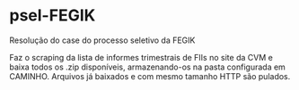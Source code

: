 # psel-FEGIK
Resolução do case do processo seletivo da FEGIK

Faz o scraping da lista de informes trimestrais de FIIs no site da CVM e baixa
todos os .zip disponíveis, armazenando-os na pasta configurada em CAMINHO.
Arquivos já baixados e com mesmo tamanho HTTP são pulados.